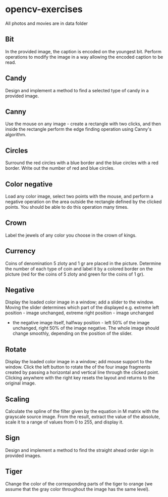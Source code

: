 # opencv-exercises
All photos and movies are in data folder
## Bit
In the provided image, the caption is encoded on the youngest bit.
Perform operations to modify the image in a way allowing the encoded caption to be read.

## Candy
Design and implement a method to find a selected type of candy in a provided image.

## Canny
Use the mouse on any image - create a rectangle with two clicks, and then inside the rectangle perform the edge finding operation using Canny's algorithm.

## Circles
Surround the red circles with a blue border and the blue circles with a red border. Write out the number of red and blue circles.

## Color negative
Load any color image, select two points with the mouse, and perform a negative operation on the area outside the rectangle defined by the clicked points. You should be able to do this operation many times.

## Crown
Label the jewels of any color you choose in the crown of kings.

## Currency
Coins of denomination 5 zloty and 1 gr are placed in the picture. Determine the number of each type of coin and label it 
by a colored border on the picture (red for the coins of 5 zloty and green for the coins of 1 gr).

## Negative
Display the loaded color image in a window;
add a slider to the window.
Moving the slider determines which part of the displayed
e.g. extreme left position - image unchanged,
extreme right position - image unchanged
- the negative image itself,
halfway position - left 50% of the image unchanged,
right 50% of the image negative.
The whole image should change smoothly, depending on the position of the slider.

## Rotate
Display the loaded color image in a window; add mouse support to the window.
Click the left button to rotate the of the four image fragments created by passing a horizontal and vertical line through the clicked point.
Clicking anywhere with the right key resets the layout and returns to the original image.

## Scaling
Calculate the spline of the filter given by the equation in M matrix with the grayscale source image.
From the result, extract the value of the absolute, scale it to a range of values from 0 to 255, and display it.

## Sign
Design and implement a method to find the straight ahead order sign in provided images.

## Tiger
Change the color of the corresponding parts of the tiger to orange
(we assume that the gray color throughout the image has the same level).
